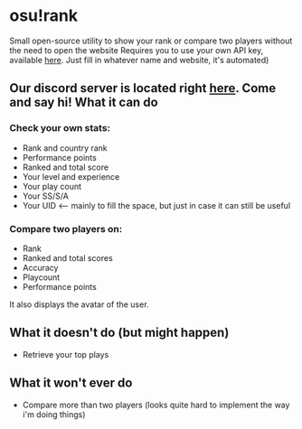 # osu!rank
Small open-source utility to show your rank or compare two players without the need to open the website
Requires you to use your own API key, available [here](http://osu.ppy.sh/p/api). Just fill in whatever name and website, it's automated)

Our discord server is located right [here](https://discord.gg/Uydavrp). Come and say hi!
What it can do
--------------
### Check your own stats:
* Rank and country rank
* Performance points
* Ranked and total score
* Your level and experience
* Your play count
* Your SS/S/A
* Your UID <-- mainly to fill the space, but just in case it can still be useful

### Compare two players on:
* Rank
* Ranked and total scores
* Accuracy
* Playcount
* Performance points

It also displays the avatar of the user.

What it doesn't do (but might happen)
------------------------------------
* Retrieve your top plays

What it won't ever do
---------------------
* Compare more than two players (looks quite hard to implement the way i'm doing things)
